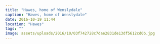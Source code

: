 ```yaml
---
title: "Hawes, home of Wenslydale"
caption: "Hawes, home of Wenslydale"
date: 2016-10-19 11:44
location: "Hawes"
tags: ""
image: assets/uploads/2016/10/03f742728c7dae2831de13df5612cd0b.jpg
---
```

